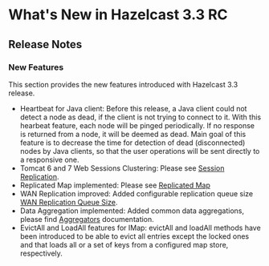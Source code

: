 # What's New in Hazelcast 3.3 RC



## Release Notes

### New Features
This section provides the new features introduced with Hazelcast 3.3 release. 

- Heartbeat for Java client: Before this release, a Java client could not detect a node as dead, if the client is not trying to connect to it. With this hearbeat feature, each node will be pinged periodically. If no response is returned from a node, it will be deemed as dead. Main goal of this feature is to decrease the time for detection of dead (disconnected) nodes by Java clients, so that the user operations will be sent directly to a responsive one.
- Tomcat 6 and 7 Web Sessions Clustering: Please see [Session Replication](#session-replication).
- Replicated Map implemented: Please see [Replicated Map](#replicated-map-beta)
- WAN Replication improved: Added configurable replication queue size [WAN Replication Queue Size](#wan-replication-queue-size).
- Data Aggregation implemented: Added common data aggregations, please find [Aggregators](#aggregators) documentation.
- EvictAll and LoadAll features for IMap: evictAll and loadAll methods have been introduced to be able to evict all entries except the locked ones and that loads all or a set of keys from a configured map store, respectively.











